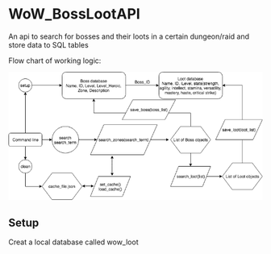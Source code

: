 # WoW_BossLootAPI
An api to search for bosses and their loots in a certain dungeon/raid and store data to SQL tables

Flow chart of working logic:

![Flow chart](flowchart.png "Flow Chart")

## Setup
Creat a local database called wow_loot

